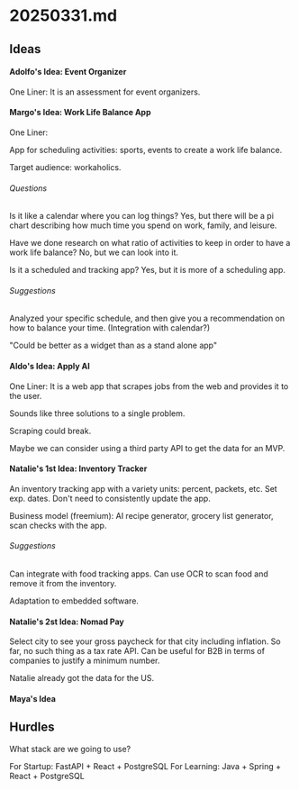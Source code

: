 # 20250331.md

## Ideas

#### Adolfo's Idea: Event Organizer

One Liner: It is an assessment for event organizers.

#### Margo's Idea: Work Life Balance App

One Liner:

App for scheduling activities: sports, events to create a work life balance.

Target audience: workaholics.

###### Questions

Is it like a calendar where you can log things? Yes, but there will be a pi chart describing how much time you spend on work, family, and leisure.

Have we done research on what ratio of activities to keep in order to have a work life balance? No, but we can look into it.

Is it a scheduled and tracking app? Yes, but it is more of a scheduling app.

###### Suggestions

Analyzed your specific schedule, and then give you a recommendation on how to balance your time. (Integration with calendar?)

"Could be better as a widget than as a stand alone app"

#### Aldo's Idea: Apply AI

One Liner: It is a web app that scrapes jobs from the web and provides it to the user.

Sounds like three solutions to a single problem.

Scraping could break.

Maybe we can consider using a third party API to get the data for an MVP.

#### Natalie's 1st Idea: Inventory Tracker

An inventory tracking app with a variety units: percent, packets, etc. Set exp. dates. Don't need to consistently update the app.

Business model (freemium): AI recipe generator, grocery list generator, scan checks with the app.

###### Suggestions

Can integrate with food tracking apps.
Can use OCR to scan food and remove it from the inventory.

Adaptation to embedded software.

#### Natalie's 2st Idea: Nomad Pay

Select city to see your gross paycheck for that city including inflation. So far, no such thing as a tax rate API. Can be useful for B2B in terms of companies to justify a minimum number.

Natalie already got the data for the US.

#### Maya's Idea

## Hurdles

What stack are we going to use? 

For Startup: FastAPI + React + PostgreSQL
For Learning: Java + Spring + React + PostgreSQL
